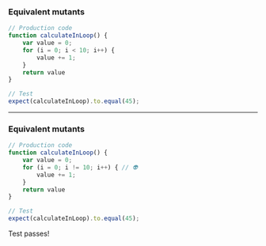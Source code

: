 <!-- .slide: data-auto-animate -->

### Equivalent mutants

```js
// Production code
function calculateInLoop() {
    var value = 0;
    for (i = 0; i < 10; i++) {
        value += 1;
    }
    return value
}
```

```js
// Test
expect(calculateInLoop).to.equal(45);
```

---

<!-- .slide: data-auto-animate -->

### Equivalent mutants

```js
// Production code
function calculateInLoop() {
    var value = 0;
    for (i = 0; i != 10; i++) { // 👽
        value += 1;
    }
    return value
}
```

```js
// Test
expect(calculateInLoop).to.equal(45);
```

Test passes!
